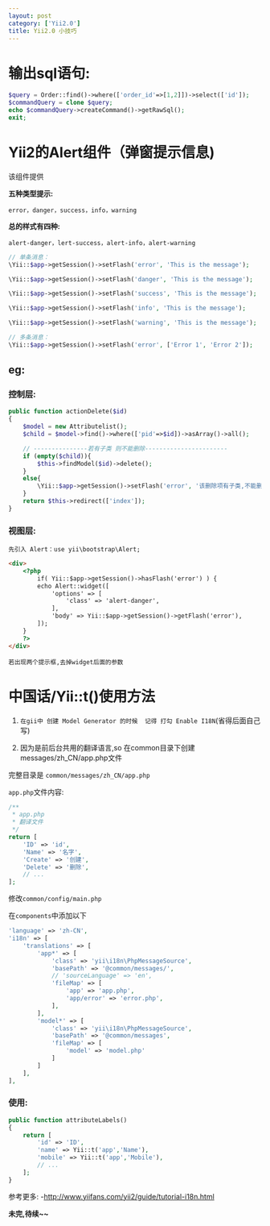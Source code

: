 ```yaml
---
layout: post
category: ['Yii2.0']
title: Yii2.0 小技巧
---
```

# 输出sql语句:
```php
$query = Order::find()->where(['order_id'=>[1,2]])->select(['id']);
$commandQuery = clone $query;
echo $commandQuery->createCommand()->getRawSql();
exit;
```
# Yii2的Alert组件（弹窗提示信息)
该组件提供

**五种类型提示:**

`error，danger，success，info，warning`

**总的样式有四种:**

`alert-danger，lert-success，alert-info，alert-warning`


```php
// 单条消息：
\Yii::$app->getSession()->setFlash('error', 'This is the message');

\Yii::$app->getSession()->setFlash('danger', 'This is the message');

\Yii::$app->getSession()->setFlash('success', 'This is the message');

\Yii::$app->getSession()->setFlash('info', 'This is the message');

\Yii::$app->getSession()->setFlash('warning', 'This is the message');

// 多条消息：
\Yii::$app->getSession()->setFlash('error', ['Error 1', 'Error 2']);

```
## eg:
### 控制层:
```php
public function actionDelete($id)
{
    $model = new Attributelist();
    $child = $model->find()->where(['pid'=>$id])->asArray()->all();

    // ---------------若有子类 则不能删除-----------------------
    if (empty($child)){
        $this->findModel($id)->delete();
    }
    else{
        \Yii::$app->getSession()->setFlash('error', '该删除项有子类,不能删除!');
    }
    return $this->redirect(['index']);
}
```
### 视图层:

`先引入 Alert：use yii\bootstrap\Alert;`

```html
<div>
	<?php
	    if( Yii::$app->getSession()->hasFlash('error') ) {
	    echo Alert::widget([
	        'options' => [
	            'class' => 'alert-danger',
	        ],
	        'body' => Yii::$app->getSession()->getFlash('error'),
	    ]);
	}
	?>
</div>

```
`若出现两个提示框,去掉widget后面的参数`

# 中国话/Yii::t()使用方法

1. `在gii中 创建 Model Generator 的时候  记得 打勾 Enable I18N`(省得后面自己写)

2. 因为是前后台共用的翻译语言,so 在common目录下创建messages/zh_CN/app.php文件

完整目录是 `common/messages/zh_CN/app.php`

`app.php`文件内容:
```php
/**
 * app.php
 * 翻译文件
 */
return [
    'ID' => 'id',
    'Name' => '名字',
    'Create' => '创建',
    'Delete' => '删除',
    // ...
];
```
修改`common/config/main.php`

在`components`中添加以下
```php
'language' => 'zh-CN',
'i18n' => [
    'translations' => [
        'app*' => [
            'class' => 'yii\i18n\PhpMessageSource',
            'basePath' => '@common/messages/',
            // 'sourceLanguage' => 'en',
            'fileMap' => [
                'app' => 'app.php',
                'app/error' => 'error.php',
            ],
        ],
        'model*' => [
            'class' => 'yii\i18n\PhpMessageSource',
            'basePath' => '@common/messages',
            'fileMap' => [
                'model' => 'model.php'
            ]
        ]
    ],
],
```
### 使用:
```php
public function attributeLabels()
{
    return [
        'id' => 'ID',
        'name' => Yii::t('app','Name'),
        'mobile' => Yii::t('app','Mobile'),
        // ...
    ];
}
```

参考更多:
-<http://www.yiifans.com/yii2/guide/tutorial-i18n.html>



**未完,待续~~**
